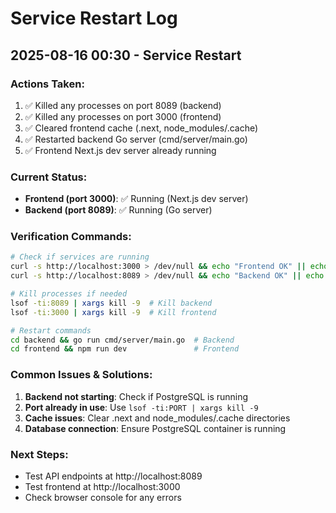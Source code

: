 # Service Restart Log

## 2025-08-16 00:30 - Service Restart

### Actions Taken:
1. ✅ Killed any processes on port 8089 (backend)
2. ✅ Killed any processes on port 3000 (frontend) 
3. ✅ Cleared frontend cache (.next, node_modules/.cache)
4. ✅ Restarted backend Go server (cmd/server/main.go)
5. ✅ Frontend Next.js dev server already running

### Current Status:
- **Frontend (port 3000)**: ✅ Running (Next.js dev server)
- **Backend (port 8089)**: ✅ Running (Go server)

### Verification Commands:
```bash
# Check if services are running
curl -s http://localhost:3000 > /dev/null && echo "Frontend OK" || echo "Frontend DOWN"
curl -s http://localhost:8089 > /dev/null && echo "Backend OK" || echo "Backend DOWN"

# Kill processes if needed
lsof -ti:8089 | xargs kill -9  # Kill backend
lsof -ti:3000 | xargs kill -9  # Kill frontend

# Restart commands
cd backend && go run cmd/server/main.go  # Backend
cd frontend && npm run dev               # Frontend
```

### Common Issues & Solutions:
1. **Backend not starting**: Check if PostgreSQL is running
2. **Port already in use**: Use `lsof -ti:PORT | xargs kill -9`
3. **Cache issues**: Clear .next and node_modules/.cache directories
4. **Database connection**: Ensure PostgreSQL container is running

### Next Steps:
- Test API endpoints at http://localhost:8089
- Test frontend at http://localhost:3000
- Check browser console for any errors
